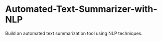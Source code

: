 # Automated-Text-Summarizer-with-NLP
Build an automated text summarization tool using NLP techniques.
